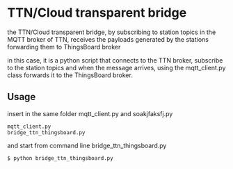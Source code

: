 # TTN/Cloud transparent bridge
the TTN/Cloud transparent bridge, by subscribing to station topics in the MQTT broker of TTN, receives the payloads generated by the stations forwarding them to ThingsBoard broker

in this case, it is a python script that connects to the TTN broker, subscribe to the station topics and when the message arrives, using the mqtt_client.py class forwards it to the ThingsBoard broker.
## Usage
insert in the same folder mqtt_client.py and soakjfaksfj.py

    mqtt_client.py
    bridge_ttn_thingsboard.py

 and start from command line bridge_ttn_thingsboard.py
 

    $ python bridge_ttn_thingsboard.py
